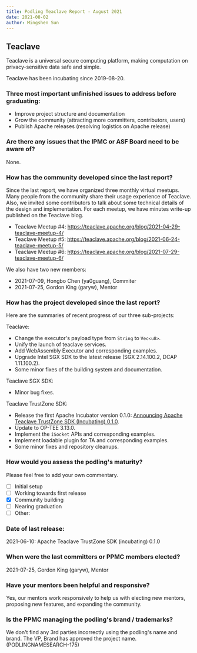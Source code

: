```yaml
---
title: Podling Teaclave Report - August 2021
date: 2021-08-02
author: Mingshen Sun
---
```


## Teaclave

Teaclave is a universal secure computing platform, making computation on
privacy-sensitive data safe and simple.

Teaclave has been incubating since 2019-08-20.

### Three most important unfinished issues to address before graduating:

- Improve project structure and documentation
- Grow the community (attracting more committers, contributors, users)
- Publish Apache releases (resolving logistics on Apache release)

### Are there any issues that the IPMC or ASF Board need to be aware of?

None. 

### How has the community developed since the last report?

Since the last report, we have organized three monthly virtual meetups. Many
people from the community share their usage experience of Teaclave. Also, we
invited some contributors to talk about some technical details of the design and
implementation. For each meetup, we have minutes write-up published on the
Teaclave blog.
  - Teaclave Meetup #4: <https://teaclave.apache.org/blog/2021-04-29-teaclave-meetup-4/>
  - Teaclave Meetup #5: <https://teaclave.apache.org/blog/2021-06-24-teaclave-meetup-5/>
  - Teaclave Meetup #6: <https://teaclave.apache.org/blog/2021-07-29-teaclave-meetup-6/>

We also have two new members:
  - 2021-07-09, Hongbo Chen (ya0guang), Commiter
  - 2021-07-25, Gordon King (garyw), Mentor

### How has the project developed since the last report?

Here are the summaries of recent progress of our three sub-projects:

Teaclave:
  - Change the executor's payload type from `String` to `Vec<u8>`.
  - Unify the launch of teaclave services.
  - Add WebAssembly Executor and corresponding examples.
  - Upgrade Intel SGX SDK to the latest release (SGX 2.14.100.2, DCAP 1.11.100.2).
  - Some minor fixes of the building system and documentation.

Teaclave SGX SDK:
  - Minor bug fixes.

Teaclave TrustZone SDK:
  - Release the first Apache Incubator version 0.1.0: [Announcing Apache Teaclave TrustZone SDK (Incubating) 0.1.0](https://teaclave.apache.org/blog/2021-06-16-announcing-teaclave-trustzone-sdk-0-1-0/).
  - Update to OP-TEE 3.13.0.
  - Implement the `iSocket` APIs and corresponding examples.
  - Implement loadable plugin for TA and corresponding examples.
  - Some minor fixes and repository cleanups.

### How would you assess the podling's maturity?
Please feel free to add your own commentary.

  - [ ] Initial setup
  - [ ] Working towards first release
  - [x] Community building
  - [ ] Nearing graduation
  - [ ] Other:

### Date of last release:

  2021-06-10: Apache Teaclave TrustZone SDK (incubating) 0.1.0

### When were the last committers or PPMC members elected?

  2021-07-25, Gordon King (garyw), Mentor

### Have your mentors been helpful and responsive?

  Yes, our mentors work responsively to help us with electing new mentors, proposing new features, and expanding the community.

### Is the PPMC managing the podling's brand / trademarks?

  We don't find any 3rd parties incorrectly using the podling's name and brand. The VP, Brand has approved the project name. (PODLINGNAMESEARCH-175)
